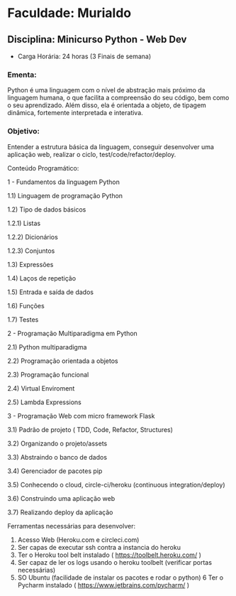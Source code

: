 
# Faculdade: Murialdo

## Disciplina: Minicurso Python - Web Dev

- Carga Horária: 24 horas (3 Finais de semana) 

### Ementa:
Python é uma linguagem com o nível de abstração mais próximo da linguagem humana, o que facilita a compreensão do seu código, bem como o seu aprendizado. Além disso, ela é orientada a objeto, de tipagem dinâmica, fortemente interpretada e interativa.

### Objetivo:
Entender a estrutura básica da linguagem, conseguir desenvolver uma aplicação web, realizar o ciclo, test/code/refactor/deploy.


Conteúdo Programático:

1 - Fundamentos da linguagem Python

1.1) Linguagem de programação Python

1.2) Tipo de dados básicos

1.2.1) Listas

1.2.2) Dicionários

1.2.3) Conjuntos

1.3) Expressões

1.4) Laços de repetição

1.5) Entrada e saída de dados

1.6) Funções

1.7) Testes

2 - Programação Multiparadigma em Python

2.1) Python multiparadigma

2.2) Programação orientada a objetos

2.3) Programação funcional

2.4) Virtual Enviroment

2.5) Lambda Expressions

3 - Programação Web com micro framework Flask

3.1) Padrão de projeto ( TDD, Code, Refactor, Structures)

3.2) Organizando o projeto/assets

3.3) Abstraindo o banco de dados

3.4) Gerenciador de pacotes pip

3.5) Conhecendo o cloud, circle-ci/heroku (continuous integration/deploy)

3.6) Construindo uma aplicação web

3.7) Realizando deploy da aplicação


Ferramentas necessárias para desenvolver:
1. Acesso Web (Heroku.com e circleci.com)
2. Ser capas de executar ssh contra a instancia do heroku
3. Ter o Heroku tool belt instalado ( https://toolbelt.heroku.com/ )
4. Ser capaz de ler os logs usando o heroku toolbelt (verificar portas necessárias)
5. SO Ubuntu (facilidade de instalar os pacotes e rodar o python)
6 Ter o Pycharm instalado ( https://www.jetbrains.com/pycharm/ )


